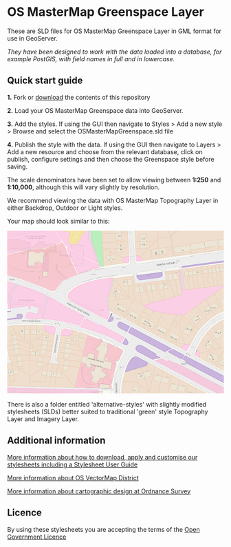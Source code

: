 ﻿# OS MasterMap Greenspace Layer

These are SLD files for OS MasterMap Greenspace Layer in GML format for use in GeoServer.

*They have been designed to work with the data loaded into a database, for example PostGIS, with field names in full and in lowercase.*

## Quick start guide

**1.**  Fork or [download](https://github.com/OrdnanceSurvey/OS-MasterMap-Greenspace-stylesheets/archive/master.zip) the contents of this repository

**2.**  Load your OS MasterMap Greenspace data into GeoServer.

**3.**  Add the styles. If using the GUI then navigate to Styles > Add a new style > Browse and select the OSMasterMapGreenspace.sld file

**4.**  Publish the style with the data. If using the GUI then navigate to Layers > Add a new resource and choose from the relevant database, click on publish, configure settings and then choose the Greenspace style before saving.



The scale denominators have been set to allow viewing between **1:250** and **1:10,000**, although this will vary slightly by resolution.

We recommend viewing the data with OS MasterMap Topography Layer in either Backdrop, Outdoor or Light styles.



Your map should look similar to this: 

  ![Screenshot](https://raw.githubusercontent.com/OrdnanceSurvey/OS-MasterMap-Greenspace-stylesheets/master/GML%20stylesheets/GeoServer%20stylesheets%20%28SLD%29/images/Greenspace_Screenshot.png "Screenshot of OS MasterMap Greenspace over Topography Layer")


There is also a folder entitled 'alternative-styles' with slightly modified stylesheets (SLDs) better suited to traditional 'green' style Topography Layer and Imagery Layer.



## Additional information

[More information about how to download, apply and customise our stylesheets including a Stylesheet User Guide](http://www.ordnancesurvey.co.uk/resources/carto-design/cartographic-stylesheets.html)

[More information about OS VectorMap District](http://www.ordnancesurvey.co.uk/business-and-government/products/os-mastermap-greenspace.html)

[More information about cartographic design at Ordnance Survey](https://www.ordnancesurvey.co.uk/resources/carto-design/)

## Licence

By using these stylesheets you are accepting the terms of the [Open Government Licence](http://www.nationalarchives.gov.uk/doc/open-government-licence/)